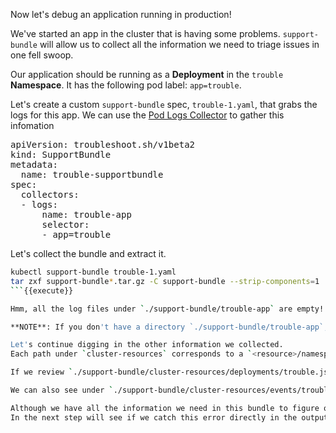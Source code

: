 Now let's debug an application running in production!

We've started an app in the cluster that is having some problems.
`support-bundle` will allow us to collect all the information we need to triage issues in one fell swoop.

Our application should be running as a **Deployment** in the `trouble` **Namespace**. 
It has the following pod label: `app=trouble`. 

Let's create a custom `support-bundle` spec, `trouble-1.yaml`, that grabs the logs for this app.
We can use the [Pod Logs Collector](https://troubleshoot.sh/docs/collect/logs/) to gather this infomation

<pre class="file" data-filename="trouble-1.yaml" data-target="replace">apiVersion: troubleshoot.sh/v1beta2
kind: SupportBundle
metadata:
  name: trouble-supportbundle
spec:
  collectors: 
  - logs:
      name: trouble-app
      selector:
      - app=trouble
</pre>

Let's collect the bundle and extract it.

```bash
kubectl support-bundle trouble-1.yaml
tar zxf support-bundle*.tar.gz -C support-bundle --strip-components=1
```{{execute}}

Hmm, all the log files under `./support-bundle/trouble-app` are empty! 🤔

**NOTE**: If you don't have a directory `./support-bundle/trouble-app`, your app deployment might have failed. Run `. install-trouble.sh` to re-install the application.

Let's continue digging in the other information we collected.
Each path under `cluster-resources` corresponds to a `<resource>/namespace.json` for namespaced resources, or `<resource>/.json` for cluster-level resources.

If we review `./support-bundle/cluster-resources/deployments/trouble.json`{{open}} , we can see there are two unavailable replicas for the application.

We can also see under `./support-bundle/cluster-resources/events/trouble.json`{{open}}, that these pods failed to schedule because no node matched the node selector in the deployment. 

Although we have all the information we need in this bundle to figure out the issue, we can do better, knowing our app requirements and its desired working state.
In the next step will see if we catch this error directly in the output using **Analyzers**.

